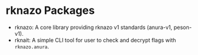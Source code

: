 # rknazo Packages

- rknazo: A core library providing rknazo v1 standards (anura-v1, peson-v1).
- rknait: A simple CLI tool for user to check and decrypt flags with `rknazo.anura`.
